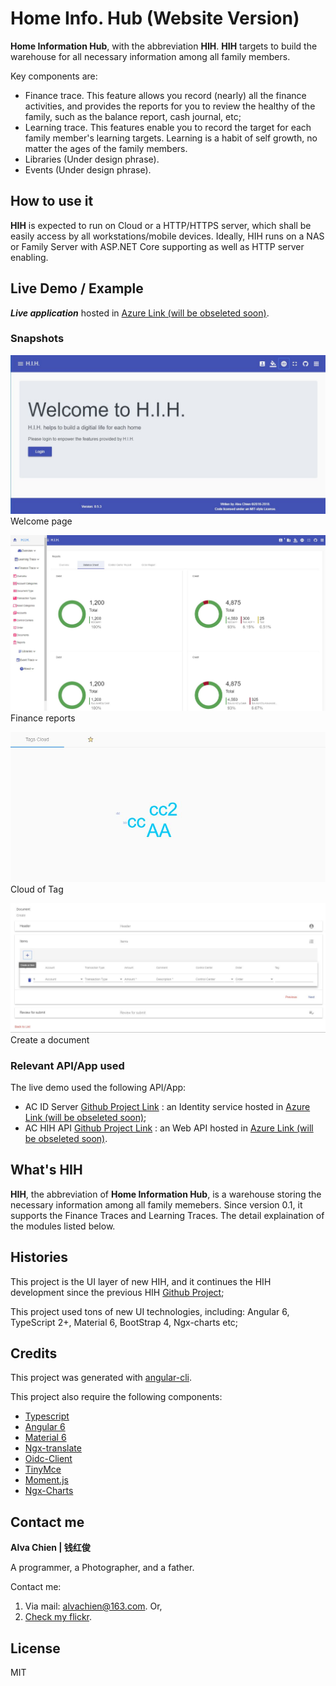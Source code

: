 # Home Info. Hub (Website Version)
**Home Information Hub**, with the abbreviation **HIH**. **HIH** targets to build the warehouse for all necessary information among all family members. 

Key components are:
- Finance trace. This feature allows you record (nearly) all the finance activities, and provides the reports for you to review the healthy of the family, such as the balance report, cash journal, etc;
- Learning trace. This features enable you to record the target for each family member's learning targets. Learning is a habit of self growth, no matter the ages of the family members.
- Libraries (Under design phrase). 
- Events (Under design phrase).

## How to use it
**HIH** is expected to run on Cloud or a HTTP/HTTPS server, which shall be easily access by all workstations/mobile devices. 
Ideally, HIH runs on a NAS or Family Server with ASP.NET Core supporting as well as HTTP server enabling.  

## Live Demo / Example
***Live application***  hosted in [Azure Link (will be obseleted soon)](http://achihui.azurewebsites.net).

### Snapshots
![Image of Index page](https://github.com/alvachien/achihui/blob/master/docs/images/index.JPG)
Welcome page

![Image of Finance report](https://github.com/alvachien/achihui/blob/master/docs/images/finance_report.JPG)
Finance reports

![Image of Tag Cloud](https://github.com/alvachien/achihui/blob/master/docs/images/tag_cloud.JPG)
Cloud of Tag

![Image of Create Document](https://github.com/alvachien/achihui/blob/master/docs/images/create_doc.JPG)
Create a document

### Relevant API/App used
The live demo used the following API/App:
- AC ID Server [Github Project Link](https://github.com/alvachien/acidserver) : an Identity service hosted in [Azure Link (will be obseleted soon)](http://acidserver.azurewebsites.net);
- AC HIH API [Github Project Link](https://github.com/alvachien/achihapi) : an Web API hosted in [Azure Link (will be obseleted soon)](http://achihapi.azurewebsites.net).


## What's HIH
**HIH**, the abbreviation of **Home Information Hub**, is a warehouse storing the necessary information among all family memebers.
Since version 0.1, it supports the Finance Traces and Learning Traces. The detail explaination of the modules listed below. 

## Histories
This project is the UI layer of new HIH, and it continues the HIH development since the previous HIH [Github Project](https://github.com/alvachien/hih);

This project used tons of new UI technologies, including: Angular 6, TypeScript 2+, Material 6, BootStrap 4, Ngx-charts etc;


## Credits
This project was generated with [angular-cli](https://github.com/angular/angular-cli).

This project also require the following components:
* [Typescript](http://www.typescriptlang.org)
* [Angular 6](https://github.com/angular/angular)
* [Material 6](https://github.com/angular/material2)
* [Ngx-translate](https://github.com/ngx-translate/core)
* [Oidc-Client](https://github.com/IdentityModel/oidc-client-js)
* [TinyMce](https://www.tinymce.com/)
* [Moment.js](https://momentjs.com/)
* [Ngx-Charts](https://github.com/swimlane/ngx-charts)

## Contact me
**Alva Chien | 钱红俊**

A programmer, a Photographer, and a father. 
 
Contact me:

1. Via mail: alvachien@163.com. Or,
2. [Check my flickr](http://www.flickr.com/photos/alvachien). 
 
## License
MIT
